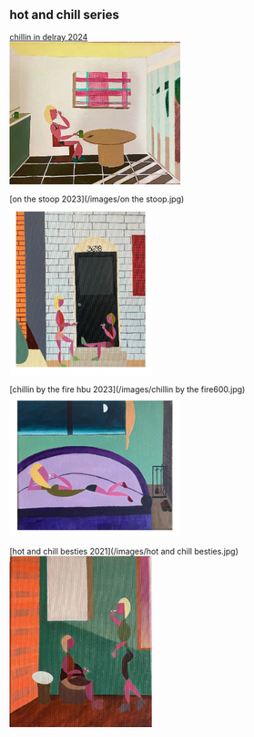 <link rel="stylesheet" href="css/styles.css">


## hot and chill series

[chillin in delray 2024](/images/delray600.jpg)<br>
<img src="images/delray600.jpg" 
style="width: 300px; height: 250px;"/>

[on the stoop 2023](/images/on the stoop.jpg)<br>
<img src="images/on the stoop.jpg" 
style="width: 250px; height: 300px;"/>


[chillin by the fire hbu 2023](/images/chillin by the fire600.jpg)<br>
<img src="images/chillin by the fire600.jpg" 
style="width: 300px; height: 250px;"/>


[hot and chill besties 2021](/images/hot and chill besties.jpg)<br>
<img src="images/hot and chill besties.jpg" 
style="width: 250px; height: 300px;"/>
